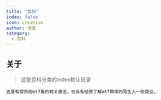 ```yaml
---
title: "百科"
index: false
icon: creative
author: 池鱼
category:
  - 百科
---
```


## 关于
>
> 这是百科分类的index默认目录

    这里有提供给mtf看的相关做法，也会有给想了解mtf群体的陌生人一些提议。
    